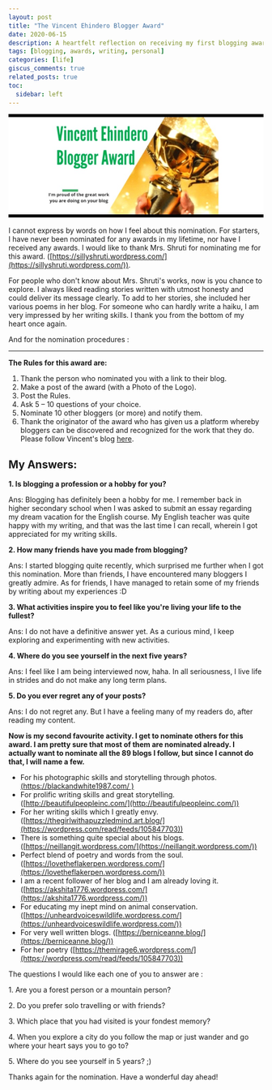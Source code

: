 ```yaml
---
layout: post
title: "The Vincent Ehindero Blogger Award"
date: 2020-06-15
description: A heartfelt reflection on receiving my first blogging award, sharing gratitude and passing it forward to other inspiring writers
tags: [blogging, awards, writing, personal]
categories: [life]
giscus_comments: true
related_posts: true
toc:
  sidebar: left
---
```


![](/assets/img/posts/image.jpg)

I cannot express by words on how I feel about this nomination. For starters, I have never been nominated for any awards in my lifetime, nor have I received any awards. I would like to thank Mrs. Shruti for nominating me for this award. ([https://sillyshruti.wordpress.com/](https://sillyshruti.wordpress.com/)).

For people who don't know about Mrs. Shruti's works, now is you chance to explore. I always liked reading stories written with utmost honesty and could deliver its message clearly. To add to her stories, she included her various poems in her blog. For someone who can hardly write a haiku, I am very impressed by her writing skills. I thank you from the bottom of my heart once again.

And for the nomination procedures :

* * *

**The Rules for this award are:**

1. Thank the person who nominated you with a link to their blog.
2. Make a post of the award (with a Photo of the Logo).
3. Post the Rules.
4. Ask 5 – 10 questions of your choice.
5. Nominate 10 other bloggers (or more) and notify them.
6. Thank the originator of the award who has given us a platform whereby bloggers can be discovered and recognized for the work that they do. Please follow Vincent's blog [here](https://vincentehindero.wordpress.com/).

## **My Answers:**

**1\. Is blogging a profession or a hobby for you?**

Ans: Blogging has definitely been a hobby for me. I remember back in higher secondary school when I was asked to submit an essay regarding my dream vacation for the English course. My English teacher was quite happy with my writing, and that was the last time I can recall, wherein I got appreciated for my writing skills.

**2\. How many friends have you made from blogging?**

Ans: I started blogging quite recently, which surprised me further when I got this nomination. More than friends, I have encountered many bloggers I greatly admire. As for friends, I have managed to retain some of my friends by writing about my experiences :D

**3\. What activities inspire you to feel like you're living your life to the fullest?**

Ans: I do not have a definitive answer yet. As a curious mind, I keep exploring and experimenting with new activities.

**4\. Where do you see yourself in the next five years?**

Ans: I feel like I am being interviewed now, haha. In all seriousness, I live life in strides and do not make any long term plans.

**5\. Do you ever regret any of your posts?**

Ans: I do not regret any. But I have a feeling many of my readers do, after reading my content.

**Now is my second favourite activity. I get to nominate others for this award. I am pretty sure that most of them are nominated already. I actually want to nominate all the 89 blogs I follow, but since I cannot do that, I will name a few.**

- For his photographic skills and storytelling through photos. [(https://blackandwhite1987.com/ )](http://beautifulpeopleinc.com/)
- For prolific writing skills and great storytelling.([http://beautifulpeopleinc.com/](http://beautifulpeopleinc.com/))
- For her writing skills which I greatly envy. ([https://thegirlwithapuzzledmind.art.blog/](https://wordpress.com/read/feeds/105847703))
- There is something quite special about his blogs. ([https://neillangit.wordpress.com/](https://neillangit.wordpress.com/))
- Perfect blend of poetry and words from the soul. ([https://lovetheflakerpen.wordpress.com/](https://lovetheflakerpen.wordpress.com/))
- I am a recent follower of her blog and I am already loving it. ([https://akshita1776.wordpress.com/](https://akshita1776.wordpress.com/))
- For educating my inept mind on animal conservation. ([https://unheardvoiceswildlife.wordpress.com/](https://unheardvoiceswildlife.wordpress.com/))
- For very well written blogs. ([https://berniceanne.blog/](https://berniceanne.blog/))
- For her poetry ([https://themirage6.wordpress.com/](https://wordpress.com/read/feeds/105847703))

The questions I would like each one of you to answer are :

1\. Are you a forest person or a mountain person?

2\. Do you prefer solo travelling or with friends?

3\. Which place that you had visited is your fondest memory?

4\. When you explore a city do you follow the map or just wander and go where your heart says you to go to?

5\. Where do you see yourself in 5 years? ;)

Thanks again for the nomination. Have a wonderful day ahead!
